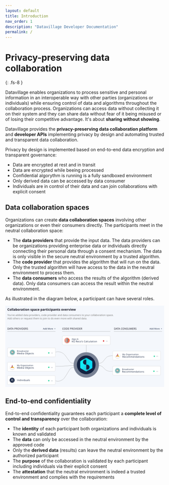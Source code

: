 ```yaml
---
layout: default
title: Introduction
nav_order: 1
description: "Datavillage Developer Documentation"
permalink: /
---
```


# Privacy-preserving data collaboration
{: .fs-8 }

Datavillage enables organizations to process sensitive and personal information in an interoperable way with other parties (organizations or individuals) while ensuring control of data and algorithms throughout the collaboration process. Organizations can access data without collecting it on their system and they can share data without fear of it being misused or of losing their competitive advantage. It's about <b>sharing without showing</b>.

Datavillage provides the <b>privacy-preserving data collaboration platform</b> and <b>developer APIs</b> implementing privacy by design and automating trusted and transparent data collaboration.

Privacy by design is implemented based on end-to-end data encryption and transparent governance:
- Data are encrypted at rest and in transit
- Data are encrypted while beeing processed
- Confidential algorythm is running is a fully sandboxed environment
- Only derived data can be accessed by data consumer
- Individuals are in control of their data and can join collaborations with explicit consent


## Data collaboration spaces
Organizations can create <b>data collaboration spaces</b> involving other organizations or even their consumers directly. The participants meet in the neutral collaboration space:
- The <b>data providers</b> that provide the input data. The data providers can be organizations providing enterprise data or individuals directly connecting their personal data through a consent mechanism. The data is only visible in the secure neutral environment by a trusted algorithm.
- The <b>code provider</b> that provides the algorithm that will run on the data. Only the trusted algorithm will have access to the data in the neutral environment to process them.
- The <b>data consumers</b> who access the results of the algorithm (derived data). Only data consumers can access the result within the neutral environment.

As illustrated in the diagram below, a participant can have several roles.

![](assets/images/collaboration-space.png)

## End-to-end confidentiality
End-to-end confidentiality guarantees each participant a <b>complete level of control and transparency</b> over the collaboration:
- The <b>identity</b> of each participant both organizations and individuals is known and validated
- The <b>data</b> can only be accessed in the neutral environment by the approved code
- Only the <b>derived data</b> (results) can leave the neutral environment by the authorized participant
- The <b>purpose</b> of the collaboration is validated by each participant including individuals via their explicit consent
- The <b>attestation</b> that the neutral environment is indeed a trusted environment and complies with the requirements